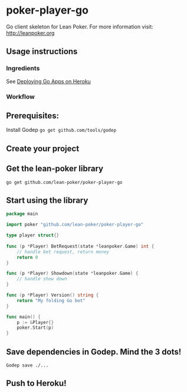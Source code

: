 poker-player-go
===============

Go client skeleton for Lean Poker. For more information visit: http://leanpoker.org 

## Usage instructions

### Ingredients

See [Deploying Go Apps on Heroku](https://devcenter.heroku.com/articles/deploying-go#prerequisites)

### Workflow

## Prerequisites:

Install Godep
```go get github.com/tools/godep```

## Create your project
## Get the lean-poker library 
```go get github.com/lean-poker/poker-player-go```
## Start using the library
```Go
package main

import poker "github.com/lean-poker/poker-player-go"

type player struct{}
    
func (p *Player) BetRequest(state *leanpoker.Game) int {
    // handle bet request, return money
    return 0
}

func (p *Player) Showdown(state *leanpoker.Game) {
    // handle show down
}

func (p *Player) Version() string {
    return "My folding Go bot"
}

func main() {
    p := &Player{}
    poker.Start(p)
}
```

## Save dependencies in Godep. Mind the 3 dots!
```
Godep save ./...
```

## Push to Heroku!
